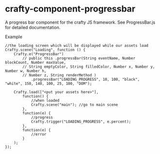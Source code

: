 crafty-component-progressbar
============================

A progress bar component for the crafty JS framework. See ProgressBar.js for detailed documentation.

Example

	//the loading screen which will be displayed while our assets load
	Crafty.scene("Loading", function () {
		Crafty.e("ProgressBar")
			// public this .progressBar(String eventName, Number blockCount, Number maxValue, 
			// String emptyColor, String filledColor, Number x, Number y, Number w, Number h, 
			// Number z, String renderMethod )
	    		.progressBar("LOADING_PROGRESS", 10, 100, "black", "white", 150, 140, 100, 25, 100, "DOM");
		
		Crafty.load(["<put your assets here>"],
			function() {
				//when loaded
				Crafty.scene("main"); //go to main scene
			},
			function(e) {
				//progress
				Crafty.trigger("LOADING_PROGRESS", e.percent);
			},
			function(e) {
				//error
			}
		);
	});
